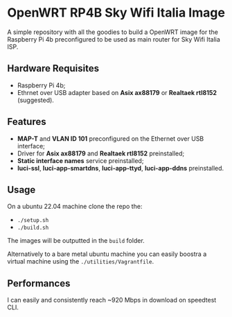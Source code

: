 # OpenWRT RP4B Sky Wifi Italia Image

A simple repository with all the goodies to build a OpenWRT image for the Raspberry Pi 4b preconfigured to be used as main router for Sky Wifi Italia ISP.

## Hardware Requisites

- Raspberry Pi 4b;
- Ethrnet over USB adapter based on **Asix ax88179** or **Realtaek rtl8152** (suggested).

## Features

- **MAP-T** and **VLAN ID 101** preconfigured on the Ethernet over USB interface;
- Driver for **Asix ax88179** and **Realtaek rtl8152** preinstalled;
- **Static interface names** service preinstalled;
- **luci-ssl**, **luci-app-smartdns**, **luci-app-ttyd**, **luci-app-ddns** preinstalled.

## Usage

On a ubuntu 22.04 machine clone the repo the:

- `./setup.sh`
- `./build.sh`

The images will be outputted in the `build` folder.

Alternatively to a bare metal ubuntu machine you can easily boostra a virtual machine using the `./utilities/Vagrantfile`.

## Performances

I can easily and consistently reach ~920 Mbps in download on speedtest CLI.
